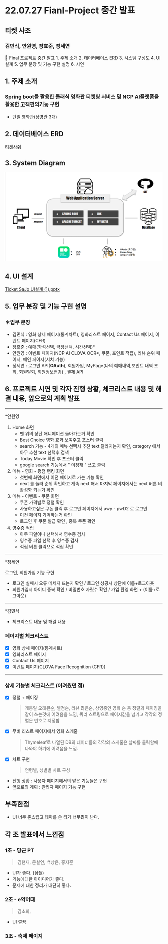 # 22.07.27 Fianl-Project 중간 발표

## 티켓 사조

### 김민식, 안원영, 장효준, 정세연

<aside>
🔑 Final 프로젝트 중간 발표
1. 주제 소개
2. 데이터베이스 ERD
3. 시스템 구성도
4. UI 설계
5. 업무 분장 및 기능 구현 설명
6. 시연

</aside>

## 1. 주제 소개

### **Spring boot를 활용한 클래식 영화관 티켓팅 서비스 및 NCP AI플랫폼을 활용한 고객편의기능 구현**

- 단일 영화관(상영관 3개)

## 2. 데이터베이스 ERD

[티켓사줘](https://www.erdcloud.com/d/Gb6vzq6LdsJjFpduL)

## 3. System Diagram

![Untitled](Untitled.png)

## 4. UI 설계

[Ticket SaJo UI설계 (1).pptx](https://docs.google.com/presentation/d/176k--5z45jnKjw7wpXgmnHfMEYfp_1rr/edit#slide=id.p1)

## 5. 업무 분장 및 기능 구현 설명

### ＊업무 분장

- 김민식 : 영화 상세 페이지(통계차트), 영화리스트 페이지, Contact Us 페이지, 이벤트 페이지(CFR)
- 장효준 : 예매(좌석선택, 극장선택, 시간선택)*
- 안원영 : 이벤트 페이지(NCP AI CLOVA OCR*, 쿠폰, 포인트 적립), 리뷰 순위 페이지, 메인 페이지(서치 기능)
- 정세연 : 로그인 API(**OAuth**), 회원가입, MyPage(나의 예매내역,포인트 내역 조회, 회원탈퇴, 회원정보변경) , 결제 API

## 6. 프로젝트 시연 및 각자 진행 상황, 체크리스트 내용 및 해결 내용, 앞으로의 계획 발표

---

*안원영

1. Home 화면
    - 맨 위의 상단 애니메이션 돌아가는거 확인
    - Best Choice 영화 효과 보여주고 포스터 클릭
    - search 기능 - 4개의 메뉴 선택시 추천 text 달라지는지 확인, category 에서 아무 추천 text 선택후 검색
    - Today Movie 확인 후 포스터 클릭
    - google search 기능에서 " 이정재 " 쓰고 클릭
2. 메뉴 - 영화 - 평점 랭킹 화면
    - 첫번째 화면에서 이전 페이지로 가는 기능 확인
    - next 를 눌러 순위 확인하고 계속 next 해서 마지막 페이지에서는 next 버튼 비활성화 되는거 확인
3. 메뉴 - 이벤트 - 쿠폰 화면
    - 쿠폰 가격별로 정렬 확인
    - 사용하고싶은 쿠폰 클릭 후 로그인 페이지에서 awy - pwD2 로 로그인
    - 이전 페이지 기억하는거 확인
    - 로그인 후 쿠폰 발급 확인 , 중복 쿠폰 확인
4. 영수증 적립
    - 아무 파일이나 선택해서 영수증 검사
    - 영수증 파일 선택 후 영수증 검사
    - 적립 버튼 클릭으로 적립 확인

---

*정세연

로그인, 회원가입 기능 구현

- 로그인 실패시 오류 메세지 뜨는지 확인 / 로그인 성공시 상단에 이름+로그아웃
- 회원가입시 아이디 중복 확인 / 비밀번호 자릿수 확인 / 가입 환영 화면 + (이름+로그아웃)

---

*김민식

- 체크리스트 내용 및 해결 내용

### 페이지별 체크리스트

- [x]  영화 상세 페이지(통계차트)
- [x]  영화리스트 페이지
- [x]  Contact Us 페이지
- [x]  이벤트 페이지(CLOVA Face Recognition (CFR))

---

### 상세 기능별 체크리스트 (어려웠던 점)

- [x]  정렬 + 페이징
    
    > 개봉일 오래된순, 별점순, 리뷰 많은순, 상영중인 영화 순 등 정렬과 페이징을 같이 쓰는것에 어려움을 느낌, 쿼리 스트링으로 페이지값을 넘기고 각각의 정렬은 번호로 지정함
    > 
- [x]  무비 리스트 페이지에서 영화 스케줄
    
    > Thymeleaf로 나열된 DB의 데이터들의 각각의 스케줄은 날짜를 클릭할때 나와야 하기에 어려움을 느낌.
    > 
- [x]  차트 구현
    
    > 연령별, 성별별 차트 구성
    > 
- 진행 상황 : 사용자 페이지에서의 맡은 기능들은 구현
- 앞으로의 계획 : 관리자 페이지 기능 구현

## 부족한점

- UI 너무 촌스럽고 테마를 쓴 티가 너무많이 난다.

## 각 조 발표에서 느낀점

### 1조 - 당근 PT

> 김현재, 문설연, 백상은, 홍지훈
> 
- UI가 좋다. (심플)
- 기능에대한 아이디어가 좋다.
- 문제에 대한 정리가 대단히 좋다.

### 2조 - e약어때

> 김소희,
> 
- UI 깔끔

### 3조 - 축제 페이지